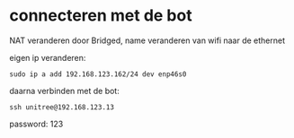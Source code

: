 # connecteren met de bot

NAT veranderen door Bridged, name veranderen van wifi naar de ethernet

eigen ip veranderen:

```
sudo ip a add 192.168.123.162/24 dev enp46s0
```

daarna verbinden met de bot:

```
ssh unitree@192.168.123.13
```

password: 123